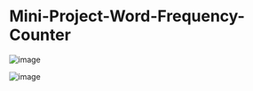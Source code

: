 # Mini-Project-Word-Frequency-Counter

![image](https://github.com/user-attachments/assets/9cf729b0-2def-46ac-9f51-e3c7cc58a453)


![image](https://github.com/user-attachments/assets/00a4d661-5a1d-45f2-b7a9-ad7cec82b19c)
